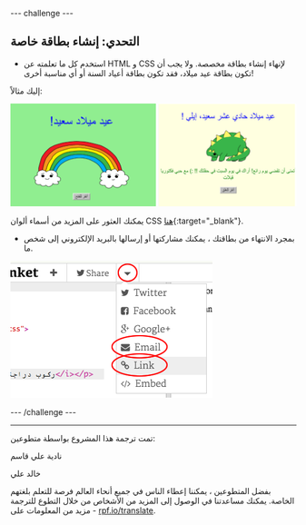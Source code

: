 --- challenge ---

## التحدي: إنشاء بطاقة خاصة

+ استخدم كل ما تعلمته عن HTML و CSS لإنهاء إنشاء بطاقة مخصصة. ولا يجب أن تكون بطاقة عيد ميلاد، فقد تكون بطاقة أعياد السنة أو أي مناسبة أخرى!

إليك مثالاً:

![لقطة الشاشة](images/birthday-final.png)

يمكنك العثور على المزيد من أسماء ألوان CSS [هنا](http://jumpto.cc/colours){:target="_blank"}.

+ بمجرد الانتهاء من بطاقتك ، يمكنك مشاركتها أو إرسالها بالبريد الإلكتروني إلى شخص ما.

![لقطة الشاشة](images/birthday-share.png)

--- /challenge ---

***
تمت ترجمة هذا المشروع بواسطة متطوعين:

نادية علي قاسم

خالد علي

بفضل المتطوعين ، يمكننا إعطاء الناس في جميع أنحاء العالم فرصة للتعلم بلغتهم الخاصة. يمكنك مساعدتنا في الوصول إلى المزيد من الأشخاص من خلال التطوع للترجمة - مزيد من المعلومات على [rpf.io/translate](https://rpf.io/translate).